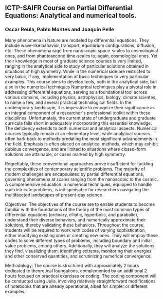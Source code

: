 ## ICTP-SAIFR Course on Partial Differential Equations:  Analytical and numerical tools.

### Oscar Reula, Pablo Montes and Joaquin Pelle

Many phenomena in Nature are modeled by differential equations. They include wave-like bahavior, transport, equilibrium configurations, diffusion, etc. These phenomena rage from nanoscopic space-scales to cosmological ones, and from phantosecond time-scales to, again, cosmological ones. Yet their knowledge in most of graduate science courses is very limited, ranging in the analytical side to study of particular solutions obtained in situations of high symmetry. While in the numerical side are restricted to very basic, if any, implementation of basic techniques to very particular examples. This course aims to develop tools, both in the analytical side, but also in the numerical techniques 
Numerical techniques play a pivotal role in addressing differential equations, serving as a foundational tool across various domains, including physics, astrophysics, biology, climate scientes, to name a few, and several practical technological fields. In the contemporary landscape, it is imperative to recognize their significance as an integral component of a researcher's professional toolkit within these disciplines. Unfortunately, the current state of undergraduate and graduate curricula falls short in adequately incorporating this essential knowledge. The deficiency extends to both numerical and analytical aspects. Numerical courses typically remain at an elementary level, while analytical courses often hark back to methods predating the most significant advancements in the field. Emphasis is often placed on analytical methods, which may exhibit dubious convergence, and are limited to situations where closed-form solutions are attainable, or cases marked by high symmetry.

Regrettably, these conventional approaches prove insufficient for tackling the complexities of contemporary scientific problems. The majority of modern challenges are encapsulated by partial differential equations, governing phenomena at scales ranging from the nanoscopic to the cosmic. A comprehensive education in numerical techniques, equipped to handle such intricate problems, is indispensable for researchers navigating the multifaceted landscapes of present-day science.

Objectives:
The objectives of the course are to enable students to become familiar with the foundations of the theory of the most common types of differential equations (ordinary, elliptic, hyperbolic, and parabolic), understand their diverse behaviors, and numerically approximate their solutions, thereby validating these behaviors. Throughout the course, students will be required to work with codes of varying sophistication, either modifying existing ones or creating new ones. They will employ these codes to solve different types of problems, including boundary and initial value problems, among others. Additionally, they will analyze the solutions they find, visualizing them, identifying extrema, monitoring their energies and other conserved quantities, and scrutinizing numerical convergence.

Methodology:
The course is structured with approximately 2 hours dedicated to theoretical foundations, complemented by an additional 2 hours focused on practical exercises or coding. The coding component will be conducted using Julia, involving relatively straightforward modifications of notebooks that are already operational, albeit for simpler or different examples.

